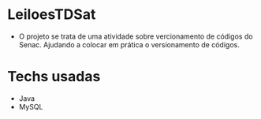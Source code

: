 # LeiloesTDSat
- O projeto se trata de uma atividade sobre vercionamento de códigos do Senac. Ajudando a colocar em prática o versionamento de códigos.
# Techs usadas
- Java
- MySQL
